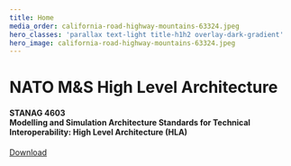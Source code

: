 ```yaml
---
title: Home
media_order: california-road-highway-mountains-63324.jpeg
hero_classes: 'parallax text-light title-h1h2 overlay-dark-gradient'
hero_image: california-road-highway-mountains-63324.jpeg
---
```


# NATO M&S **High Level Architecture**
#### STANAG 4603 </br> Modelling and Simulation Architecture Standards for Technical Interoperability: High Level Architecture (HLA)



[Download](https://nso.nato.int/nso/nsdd/APdetails.html?APNo=2610&LA=EN&classes=btn,btn-primary,btn-lg,btn-primary-outline)
